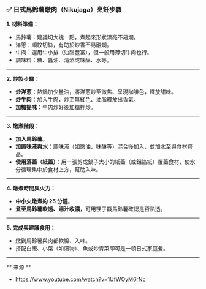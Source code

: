 
### ✅ **日式馬鈴薯燉肉（Nikujaga）烹飪步驟**

**1. 材料準備：**

* 馬鈴薯：建議切大塊一點，煮起來形狀漂亮不易爛。
* 洋蔥：順紋切絲，有助於炒香不易融爛。
* 牛肉：選用牛小排（油脂豐富），但一般用薄切牛肉也行。
* 調味料：糖、醬油、清酒或味醂、水等。

---

**2. 炒製步驟：**

* **炒洋蔥**：熱鍋加少量油，將洋蔥炒至微焦、呈現咖啡色，釋放甜味。
* **炒牛肉**：加入牛肉，炒至無紅色、油脂釋放出香氣。
* **加糖提味**：牛肉炒好後加糖拌炒。

---

**3. 燉煮階段：**

* **加入馬鈴薯**。
* **加調味液與水**：調味液（如醬油、味醂等）混合後加入，並加水至與食材齊高。
* **使用落蓋（紙蓋）**：用一張剪成鍋子大小的紙蓋（或鋁箔紙）覆蓋食材，使水分循環集中於食材上方，幫助入味。

---

**4. 燉煮時間與火力：**

* **中小火燉煮約 25 分鐘**。
* **煮至馬鈴薯軟透、湯汁收濃**，可用筷子戳馬鈴薯確認是否熟透。

---

**5. 完成與建議食用：**

* 燉到馬鈴薯與肉都軟綿、入味。
* 搭配白飯、小菜（如漬物）、魚或炒青菜即可是一頓日式家庭餐。

---

** 来源 **
+  <https://www.youtube.com/watch?v=1UfWOyM6rNc>
